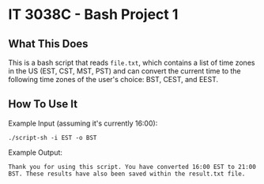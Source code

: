 # IT 3038C - Bash Project 1

## What This Does
This is a bash script that reads `file.txt`, which contains a list of time zones in the US (EST, CST, MST, PST) and can convert the current time to the following time zones of the user's choice: BST, CEST, and EEST.

## How To Use It
Example Input (assuming it's currently 16:00):

`./script-sh -i EST -o BST`

Example Output:

`Thank you for using this script. You have converted 16:00 EST to 21:00 BST. These results have also been saved within the result.txt file.`
 
